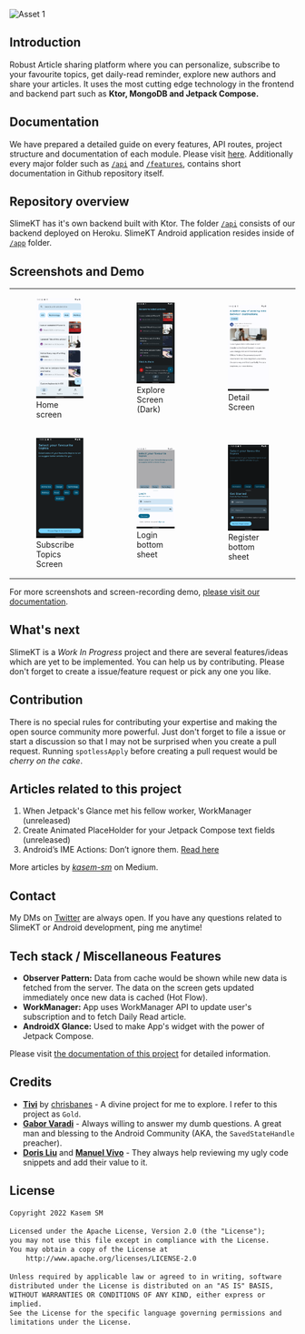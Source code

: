 ![Asset 1](https://user-images.githubusercontent.com/83884225/155851992-afd58940-0535-4099-a096-cb97fff56819.svg)

## Introduction

Robust Article sharing platform where you can personalize, subscribe to your favourite topics, get
daily-read reminder, explore new authors and share your articles. It uses the most cutting edge
technology in the frontend and backend part such as <b>Ktor, MongoDB and Jetpack Compose.</b>

## Documentation

We have prepared a detailed guide on every features, API routes, project structure and documentation
of each module. Please visit [here](). Additionally every major folder such as [`/api`](/api)
and [`/features`](/features), contains short documentation in Github repository itself.

## Repository overview

SlimeKT has it's own backend built with Ktor. The folder [`/api`](/api) consists of our
backend deployed on Heroku. SlimeKT Android application resides inside of [`/app`](/app) folder.

## Screenshots and Demo

<table>
    <tr>
        <td>
            <figure>
                <a href="#1">
                    <img src="docs/screenshots/home_screen_with_subscribed_topics.png" width=300>
                </a>
                <figcaption>Home screen</figcaption>
            </figure>
        </td>
        <td>
            <figure>
                <a href="#2">
                    <img src="docs/screenshots/explore_screen_dark.png" width=300>
                </a>
                <figcaption>Explore Screen (Dark)</figcaption>
            </figure>
        </td>
        <td>
            <figure>
                <a href="#3">
                    <img src="docs/screenshots/detail_screen_light.png" width=300>
                </a>
                <figcaption>Detail Screen</figcaption>
            </figure>
        </td>
    </tr>
    <tr>
        <td>
            <figure>
                <a href="#4">
                    <img src="docs/screenshots/subscribe_category_screen.png" width=300>
                </a>
                <figcaption>Subscribe Topics Screen</figcaption>
            </figure>
        </td>
        <td>
            <figure>
                <a href="#5">
                    <img src="docs/screenshots/login_sheet.png" width=300>
                </a>
                <figcaption>Login bottom sheet</figcaption>
            </figure>
        </td>
        <td>
            <figure>
                <a href="#6">
                    <img src="docs/screenshots/register_sheet.png" width=300>
                </a>
                <figcaption>Register bottom sheet</figcaption>
            </figure>
        </td>
    </tr>    
</table>

For more screenshots and screen-recording demo, [please visit our documentation]().

## What's next

SlimeKT is a _Work In Progress_ project and there are several features/ideas which are yet to be implemented. You can help us by contributing. Please don't forget to create a issue/feature request or pick any one you like.

## Contribution

There is no special rules for contributing your expertise and making the open source community more powerful. Just don't forget to file a issue or start a discussion so that I may not be surprised when you create a pull request. Running `spotlessApply` before creating a pull request would be _cherry on the cake_.

## Articles related to this project

1. When Jetpack's Glance met his fellow worker, WorkManager (unreleased)
2. Create Animated PlaceHolder for your Jetpack Compose text fields (unreleased)
3. Android’s IME Actions: Don’t ignore them. [Read here](https://proandroiddev.com/androids-ime-actions-don-t-ignore-them-36554da892ac)

More articles by [_kasem-sm_](https://medium.com/@kasem.sm) on Medium.

## Contact

My DMs on [Twitter](https://twitter.com/KasemSM_) are always open. If you have any questions related to SlimeKT or Android development, ping me anytime!

## Tech stack / Miscellaneous Features

- **Observer Pattern:** Data from cache  would be shown while new data is fetched from the server. The data on the screen gets updated immediately once new data is cached (Hot Flow).
- **WorkManager:** App uses WorkManager API to update user's subscription and to fetch Daily Read article.
- **AndroidX Glance:** Used to make App's widget with the power of Jetpack Compose.

Please visit [the documentation of this project]() for detailed information.

## Credits

- [**Tivi**](https://github.com/chrisbanes/tivi) by [chrisbanes](https://github.com/chrisbanes) - A divine project for me to explore. I refer to this project as `Gold`.
- [**Gabor Varadi**](https://twitter.com/Zhuinden) - Always willing to answer my dumb questions. A great man and blessing to the Android Community (AKA, the `SavedStateHandle` preacher).
- [**Doris Liu**](https://twitter.com/doris4lt) and [**Manuel Vivo**](https://twitter.com/manuelvicnt) - They always help reviewing my ugly code snippets and add their value to it.

## License

```
Copyright 2022 Kasem SM

Licensed under the Apache License, Version 2.0 (the "License");
you may not use this file except in compliance with the License.
You may obtain a copy of the License at
    http://www.apache.org/licenses/LICENSE-2.0
    
Unless required by applicable law or agreed to in writing, software
distributed under the License is distributed on an "AS IS" BASIS,
WITHOUT WARRANTIES OR CONDITIONS OF ANY KIND, either express or implied.
See the License for the specific language governing permissions and
limitations under the License.
```
